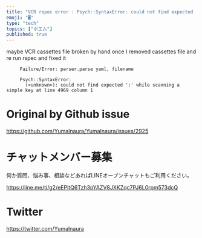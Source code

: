 ```yaml
---
title: "VCR rspec error : Psych::SyntaxError: could not find expected ':' whil"
emoji: "🖥"
type: "tech"
topics: ["ポエム"]
published: true
---
```


maybe VCR cassettes file broken by hand
once I removed cassettes file and re run rspec and fixed it 

```
     Failure/Error: parser.parse yaml, filename

     Psych::SyntaxError:
       (<unknown>): could not find expected ':' while scanning a simple key at line 4969 column 1
```

# Original by Github issue

https://github.com/YumaInaura/YumaInaura/issues/2925








<!-- Update From Qiita API -->

# チャットメンバー募集


何か質問、悩み事、相談などあればLINEオープンチャットもご利用ください。

https://line.me/ti/g2/eEPltQ6Tzh3pYAZV8JXKZqc7PJ6L0rpm573dcQ





# Twitter


https://twitter.com/YumaInaura


<!-- Update From Qiita API -->


